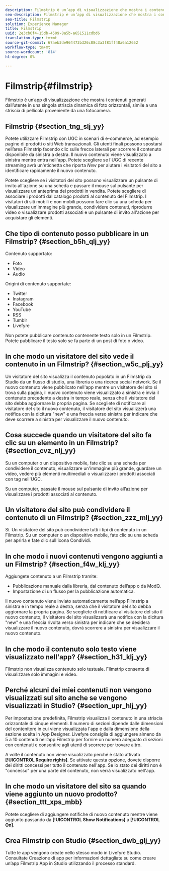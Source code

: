 ```yaml
---
description: Filmstrip è un’app di visualizzazione che mostra i contenuti generati dall’utente in una singola striscia dinamica di foto orizzontali, simile a una striscia di pellicola proveniente da una fotocamera.
seo-description: Filmstrip è un’app di visualizzazione che mostra i contenuti generati dall’utente in una singola striscia dinamica di foto orizzontali, simile a una striscia di pellicola proveniente da una fotocamera.
seo-title: Filmstrip
solution: Experience Manager
title: Filmstrip
uuid: 2e3cb6f4-15db-4509-8a5b-a651511cdbd6
translation-type: tm+mt
source-git-commit: 67aeb3de964473b326c88c3a3f81ff48a6a12652
workflow-type: tm+mt
source-wordcount: '814'
ht-degree: 0%

---
```



# Filmstrip{#filmstrip}

Filmstrip è un’app di visualizzazione che mostra i contenuti generati dall’utente in una singola striscia dinamica di foto orizzontali, simile a una striscia di pellicola proveniente da una fotocamera.

## Filmstrip {#section_tng_slj_yy}

Potete utilizzare Filmstrip con UGC in scenari di e-commerce, ad esempio pagine di prodotti o siti Web transazionali. Gli utenti finali possono spostarsi nell’area Filmstrip facendo clic sulle frecce laterali per scorrere il contenuto disponibile da sinistra a destra. Il nuovo contenuto viene visualizzato a sinistra mentre entra nell&#39;app. Potete scegliere se l&#39;UGC di recente streaming avrà un&#39;etichetta che riporta *New* per aiutare i visitatori del sito a identificare rapidamente il nuovo contenuto.

Potete scegliere se i visitatori del sito possono visualizzare un pulsante di invito all&#39;azione su una scheda e passare il mouse sul pulsante per visualizzare un&#39;anteprima dei prodotti in vendita. Potete scegliere di associare i prodotti dal catalogo prodotti al contenuto del Filmstrip. I visitatori di siti mobili e non mobili possono fare clic su una scheda per visualizzare un&#39;immagine più grande, condividere contenuti, riprodurre video o visualizzare prodotti associati e un pulsante di invito all&#39;azione per acquistare gli elementi.

## Che tipo di contenuto posso pubblicare in un Filmstrip? {#section_b5h_qlj_yy}

Contenuto supportato:

* Foto
* Video
* Audio

Origini di contenuto supportate:

* Twitter
* Instagram
* Facebook
* YouTube
* RSS
* Tumblr
* Livefyre

Non potete pubblicare contenuto contenente testo solo in un Filmstrip. Potete pubblicare il testo solo se fa parte di un post di foto o video.

## In che modo un visitatore del sito vede il contenuto in un Filmstrip? {#section_w5c_plj_yy}

Un visitatore del sito visualizza il contenuto popolato in un Filmstrip da Studio da un flusso di studio, una libreria o una ricerca social network. Se il nuovo contenuto viene pubblicato nell&#39;app mentre un visitatore del sito si trova sulla pagina, il nuovo contenuto viene visualizzato a sinistra e invia il contenuto precedente a destra in tempo reale, senza che il visitatore del sito debba aggiornare la propria pagina. Se scegliete di notificare al visitatore del sito il nuovo contenuto, il visitatore del sito visualizzerà una notifica con la dicitura &quot;new&quot; e una freccia verso sinistra per indicare che deve scorrere a sinistra per visualizzare il nuovo contenuto.

## Cosa succede quando un visitatore del sito fa clic su un elemento in un Filmstrip? {#section_cvz_nlj_yy}

Su un computer o un dispositivo mobile, fate clic su una scheda per condividere il contenuto, visualizzare un&#39;immagine più grande, guardare un video, vedere più elementi multimediali o visualizzare i prodotti associati con tag nell&#39;UGC.

Su un computer, passate il mouse sul pulsante di invito all’azione per visualizzare i prodotti associati al contenuto.

## Un visitatore del sito può condividere il contenuto di un Filmstrip? {#section_zzz_mlj_yy}

Sì. Un visitatore del sito può condividere tutti i tipi di contenuto in un Filmstrip. Su un computer o un dispositivo mobile, fate clic su una scheda per aprirla e fate clic sull&#39;icona Condividi.

## In che modo i nuovi contenuti vengono aggiunti a un Filmstrip? {#section_f4w_klj_yy}

Aggiungete contenuto a un Filmstrip tramite:

* Pubblicazione manuale dalla libreria, dal contenuto dell’app o da ModQ.
* Impostazione di un flusso per la pubblicazione automatica.

Il nuovo contenuto viene inviato automaticamente nell’app Filmstrip a sinistra e in tempo reale a destra, senza che il visitatore del sito debba aggiornare la propria pagina. Se scegliete di notificare al visitatore del sito il nuovo contenuto, il visitatore del sito visualizzerà una notifica con la dicitura &quot;new&quot; e una freccia rivolta verso sinistra per indicare che se desidera visualizzare il nuovo contenuto, dovrà scorrere a sinistra per visualizzare il nuovo contenuto.

## In che modo il contenuto solo testo viene visualizzato nell&#39;app? {#section_h31_klj_yy}

Filmstrip non visualizza contenuto solo testuale. Filmstrip consente di visualizzare solo immagini e video.

## Perché alcuni dei miei contenuti non vengono visualizzati sul sito anche se vengono visualizzati in Studio? {#section_upr_hlj_yy}

Per impostazione predefinita, Filmstrip visualizza il contenuto in una striscia orizzontale di cinque elementi. Il numero di sezioni dipende dalle dimensioni del contenitore in cui viene visualizzata l&#39;app e dalla dimensione della sezione scelta in App Designer. Livefyre consiglia di aggiungere almeno da 5 a 10 contenuti nell’app Filmstrip per fornire un numero adeguato di sezioni con contenuti e consentire agli utenti di scorrere per trovare altro.

A volte il contenuto non viene visualizzato perché è stato attivato **[!UICONTROL Require rights]**. Se attivate questa opzione, dovete disporre dei diritti concessi per tutto il contenuto nell&#39;app. Se lo stato dei diritti non è &quot;concesso&quot; per una parte del contenuto, non verrà visualizzato nell&#39;app.

## In che modo un visitatore del sito sa quando viene aggiunto un nuovo prodotto? {#section_ttt_xps_mbb}

Potete scegliere di aggiungere notifiche di nuovo contenuto mentre viene aggiunto passando da **[!UICONTROL Show Notifications]** a **[!UICONTROL On]**.

## Crea Filmstrip con Studio {#section_dwb_glj_yy}

Tutte le app vengono create nello stesso modo in Livefyre Studio. Consultate Creazione di app per informazioni dettagliate su come creare un’app Filmstrip App in Studio utilizzando il processo standard.